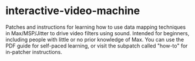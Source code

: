 # interactive-video-machine
Patches and instructions for learning how to use data mapping techniques in Max/MSP/Jitter to drive video filters using sound. Intended for beginners, including people with little or no prior knowledge of Max. You can use the PDF guide for self-paced learning, or visit the subpatch called "how-to" for in-patcher instructions.
